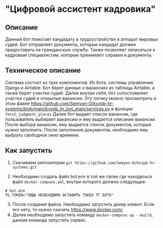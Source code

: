 # "Цифровой ассистент кадровика"

## Описание
Данный бот помогает кандидату в трудоустройстве в аппарат мировых судей. Бот отправляет документы, которые кандидат должен предоставить
на гражданскую службу. Также позволяет записаться к кадровым специалистам, которые принимают справки и документы.

## Техническое описание
Система состоит из трех компонентов. Из бота, системы управления Django и Airtable. Бот берет данные о вакансиях из таблицы Airtable,
а также берет участки судей. Далее внутри себя, бот сопостоявляет участки судей и открытые вакансии. Эту логику можно просмотреть в этом файле 
https://github.com/Semyon-O/kvzpb-hr-systems/blob/main/kvspb_hr_bot_main/services.py в  функции `fetch_judgment_places`
Далее бот выдает список вакансии, где пользователь выбирает вакансию и ему выдается описание вакансии. После выбора вакансии, ему выдается список документов, которые нужно заполнить. 
После заполнения документов, необходимо ему выбрать свободное окно времени.

## Как запустить
1. Скачиваем репозитории
`git https://github.com/Semyon-O/kvzpb-hr-systems.git` 

2. Необходимо создать файл bot.env в той же папке где находиться файл `docker-compose.yml`, внутри которого должно следующее:
```
# bot.env
TG_TOKEN="СЮДА НЕОБХОДИМО ВСТАВИТЬ ТОКЕН ТГ БОТА"
```
3. После создания файла. Необходимо запустить докер клиент. Если его нету, то нужно скачать https://www.docker.com/
4. Далее необходимо запустить команду `docker-compose up --build`, данная команда запустить сервис. 
